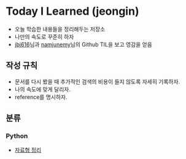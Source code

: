 # Today I Learned (jeongin)

- 오늘 학습한 내용들을 정리해두는 저장소
- 나만의 속도로 꾸준히 하자
- [jbj616](https://github.com/jbj616/TIL)님과 [namjunemy](https://github.com/namjunemy/TIL)님의 Github TIL을 보고 영감을 얻음



## 작성 규칙

- 문서를 다시 봤을 때 추가적인 검색의 비용이 들지 않도록 자세히 기록하자.
- 나의 속도에 맞게 달리자.
- reference를 명시하자.



## 분류

### Python

- [자료형 정리]([https://github.com/mywnajsldkf/TIL/blob/master/Python/%EC%9E%90%EB%A3%8C%ED%98%95.md](https://github.com/mywnajsldkf/TIL/blob/master/Python/자료형.md))


